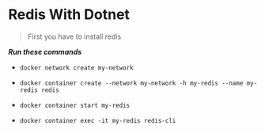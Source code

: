 # Redis With Dotnet 

> First you have to install redis 

***Run these commands***

- `docker network create my-network`

- `docker container create --network my-network -h my-redis --name my-redis redis `

- `docker container start my-redis`

- `docker container exec -it my-redis redis-cli`

